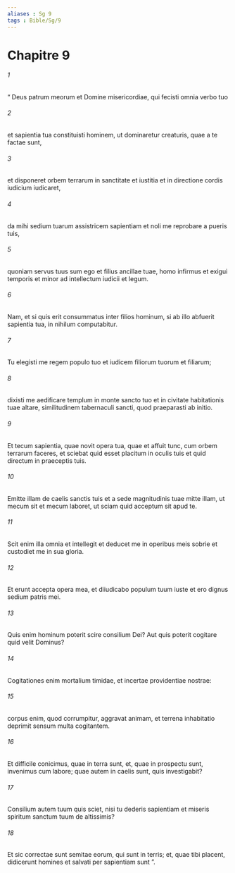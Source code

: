 ```yaml
---
aliases : Sg 9
tags : Bible/Sg/9
---
```


# Chapitre 9

###### 1
“ Deus patrum meorum et Domine misericordiae, qui fecisti omnia verbo tuo
###### 2
et sapientia tua constituisti hominem, ut dominaretur creaturis, quae a te factae sunt,
###### 3
et disponeret orbem terrarum in sanctitate et iustitia et in directione cordis iudicium iudicaret,
###### 4
da mihi sedium tuarum assistricem sapientiam et noli me reprobare a pueris tuis,
###### 5
quoniam servus tuus sum ego et filius ancillae tuae, homo infirmus et exigui temporis et minor ad intellectum iudicii et legum.
###### 6
Nam, et si quis erit consummatus inter filios hominum, si ab illo abfuerit sapientia tua, in nihilum computabitur.
###### 7
Tu elegisti me regem populo tuo et iudicem filiorum tuorum et filiarum;
###### 8
dixisti me aedificare templum in monte sancto tuo et in civitate habitationis tuae altare, similitudinem tabernaculi sancti, quod praeparasti ab initio.
###### 9
Et tecum sapientia, quae novit opera tua, quae et affuit tunc, cum orbem terrarum faceres, et sciebat quid esset placitum in oculis tuis et quid directum in praeceptis tuis.
###### 10
Emitte illam de caelis sanctis tuis et a sede magnitudinis tuae mitte illam, ut mecum sit et mecum laboret, ut sciam quid acceptum sit apud te.
###### 11
Scit enim illa omnia et intellegit et deducet me in operibus meis sobrie et custodiet me in sua gloria.
###### 12
Et erunt accepta opera mea, et diiudicabo populum tuum iuste et ero dignus sedium patris mei.
###### 13
Quis enim hominum poterit scire consilium Dei? Aut quis poterit cogitare quid velit Dominus?
###### 14
Cogitationes enim mortalium timidae, et incertae providentiae nostrae:
###### 15
corpus enim, quod corrumpitur, aggravat animam, et terrena inhabitatio deprimit sensum multa cogitantem.
###### 16
Et difficile conicimus, quae in terra sunt, et, quae in prospectu sunt, invenimus cum labore; quae autem in caelis sunt, quis investigabit?
###### 17
Consilium autem tuum quis sciet, nisi tu dederis sapientiam et miseris spiritum sanctum tuum de altissimis?
###### 18
Et sic correctae sunt semitae eorum, qui sunt in terris; et, quae tibi placent, didicerunt homines et salvati per sapientiam sunt ”.
